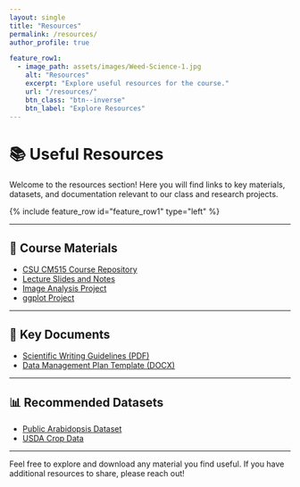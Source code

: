 ```yaml
---
layout: single
title: "Resources"
permalink: /resources/
author_profile: true

feature_row1:
  - image_path: assets/images/Weed-Science-1.jpg
    alt: "Resources"
    excerpt: "Explore useful resources for the course."
    url: "/resources/"
    btn_class: "btn--inverse"
    btn_label: "Explore Resources"
---
```


# 📚 Useful Resources

Welcome to the resources section! Here you will find links to key materials, datasets, and documentation relevant to our class and research projects.

{% include feature_row id="feature_row1" type="left" %}

---

## 📂 Course Materials

- [CSU CM515 Course Repository](https://github.com/Colorado-State-University-CMB/CM515-course-2025)  
- [Lecture Slides and Notes](/lectures/)  
- [Image Analysis Project](/image_analysis_project/)  
- [ggplot Project](/gglplot_project/)

---

## 📑 Key Documents

- [Scientific Writing Guidelines (PDF)](assets/documents/scientific_writing_guidelines.pdf)  
- [Data Management Plan Template (DOCX)](assets/documents/data_management_template.docx)  

---

## 📊 Recommended Datasets

- [Public Arabidopsis Dataset](https://www.arabidopsis.org/)  
- [USDA Crop Data](https://www.nass.usda.gov/)  

---

Feel free to explore and download any material you find useful. If you have additional resources to share, please reach out!
